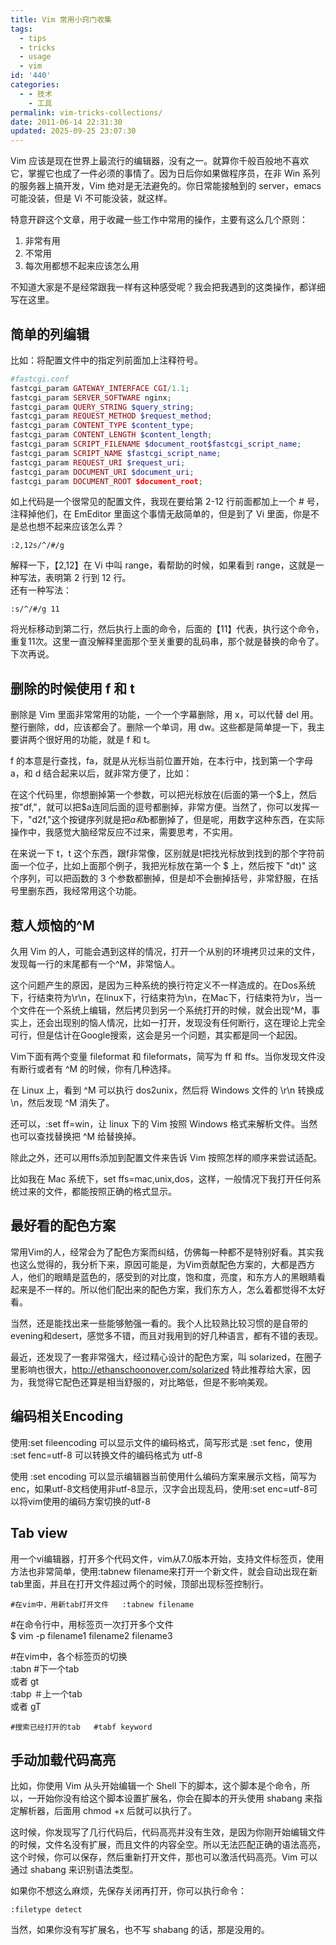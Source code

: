 ```yaml
---
title: Vim 常用小窍门收集
tags:
  - tips
  - tricks
  - usage
  - vim
id: '440'
categories:
  - - 技术
    - 工具
permalink: vim-tricks-collections/
date: 2011-06-14 22:31:30
updated: 2025-09-25 23:07:30
---
```


Vim 应该是现在世界上最流行的编辑器，没有之一。就算你千般百般地不喜欢它，掌握它也成了一件必须的事情了。因为日后你如果做程序员，在非 Win 系列的服务器上搞开发，Vim 绝对是无法避免的。你日常能接触到的 server，emacs 可能没装，但是 Vi 不可能没装，就这样。

特意开辟这个文章，用于收藏一些工作中常用的操作，主要有这么几个原则：

1.  非常有用
2.  不常用
3.  每次用都想不起来应该怎么用

不知道大家是不是经常跟我一样有这种感受呢？我会把我遇到的这类操作，都详细写在这里。

## 简单的列编辑

比如：将配置文件中的指定列前面加上注释符号。

```php
#fastcgi.conf
fastcgi_param GATEWAY_INTERFACE CGI/1.1;
fastcgi_param SERVER_SOFTWARE nginx;
fastcgi_param QUERY_STRING $query_string;
fastcgi_param REQUEST_METHOD $request_method;
fastcgi_param CONTENT_TYPE $content_type;
fastcgi_param CONTENT_LENGTH $content_length;
fastcgi_param SCRIPT_FILENAME $document_root$fastcgi_script_name;
fastcgi_param SCRIPT_NAME $fastcgi_script_name;
fastcgi_param REQUEST_URI $request_uri;
fastcgi_param DOCUMENT_URI $document_uri;
fastcgi_param DOCUMENT_ROOT $document_root;
```

如上代码是一个很常见的配置文件，我现在要给第 2-12 行前面都加上一个 # 号，注释掉他们，在 EmEditor 里面这个事情无敌简单的，但是到了 Vi 里面，你是不是总也想不起来应该怎么弄？

```raw
:2,12s/^/#/g
```

解释一下，【2,12】在 Vi 中叫 range，看帮助的时候，如果看到 range，这就是一种写法，表明第 2 行到 12 行。  
还有一种写法：

```raw
:s/^/#/g 11
```

将光标移动到第二行，然后执行上面的命令，后面的【11】代表，执行这个命令，重复11次。这里一直没解释里面那个至关重要的乱码串，那个就是替换的命令了。下次再说。

## 删除的时候使用 f 和 t

删除是 Vim 里面非常常用的功能，一个一个字幕删除，用 x，可以代替 del 用。整行删除，dd，应该都会了。删除一个单词，用 dw。这些都是简单提一下，我主要讲两个很好用的功能，就是 f 和 t。

f 的本意是行查找，fa，就是从光标当前位置开始，在本行中，找到第一个字母 a，和 d 结合起来以后，就非常方便了，比如：  
  
在这个代码里，你想删掉第一个参数，可以把光标放在(后面的第一个$上，然后按"df,"，就可以把$a连同后面的逗号都删掉，非常方便。当然了，你可以发挥一下，"d2f,"这个按键序列就是把$a和$b都删掉了，但是呢，用数字这种东西，在实际操作中，我感觉大脑经常反应不过来，需要思考，不实用。

在来说一下 t，t 这个东西，跟f非常像，区别就是t把找光标放到找到的那个字符前面一个位子，比如上面那个例子，我把光标放在第一个 $ 上，然后按下 "dt)" 这个序列，可以把函数的 3 个参数都删掉，但是却不会删掉括号，非常舒服，在括号里删东西，我经常用这个功能。

## 惹人烦恼的^M

久用 Vim 的人，可能会遇到这样的情况，打开一个从别的环境拷贝过来的文件，发现每一行的末尾都有一个^M，非常恼人。

这个问题产生的原因，是因为三种系统的换行符定义不一样造成的。在Dos系统下，行结束符为\r\n，在linux下，行结束符为\n，在Mac下，行结束符为\r，当一个文件在一个系统上编辑，然后拷贝到另一个系统打开的时候，就会出现^M，事实上，还会出现别的恼人情况，比如一打开，发现没有任何断行，这在理论上完全可行，但是估计在Google搜索，这会是另一个问题，其实都是同一个起因。

Vim下面有两个变量 fileformat 和 fileformats，简写为 ff 和 ffs。当你发现文件没有断行或者有 ^M 的时候，你有几种选择。

在 Linux 上，看到 ^M 可以执行 dos2unix，然后将 Windows 文件的 \r\n 转换成\n，然后发现 ^M 消失了。

还可以，:set ff=win，让 linux 下的 Vim 按照 Windows 格式来解析文件。当然也可以查找替换把 ^M 给替换掉。

除此之外，还可以用ffs添加到配置文件来告诉 Vim 按照怎样的顺序来尝试适配。

比如我在 Mac 系统下，set ffs=mac,unix,dos，这样，一般情况下我打开任何系统过来的文件，都能按照正确的格式显示。

## 最好看的配色方案

常用Vim的人，经常会为了配色方案而纠结，仿佛每一种都不是特别好看。其实我也这么觉得的，我分析下来，原因可能是，为Vim贡献配色方案的，大都是西方人，他们的眼睛是蓝色的，感受到的对比度，饱和度，亮度，和东方人的黑眼睛看起来是不一样的。所以他们配出来的配色方案，我们东方人，怎么着都觉得不太好看。

当然，还是能找出来一些能够勉强一看的。我个人比较熟比较习惯的是自带的evening和desert，感觉多不错，而且对我用到的好几种语言，都有不错的表现。

最近，还发现了一套非常强大，经过精心设计的配色方案，叫 solarized，在圈子里影响也很大，http://ethanschoonover.com/solarized 特此推荐给大家，因为，我觉得它配色还算是相当舒服的，对比略低，但是不影响美观。

## 编码相关Encoding

使用:set fileencoding 可以显示文件的编码格式，简写形式是 :set fenc，使用 :set fenc=utf-8 可以转换文件的编码格式为 utf-8

使用 :set encoding 可以显示编辑器当前使用什么编码方案来展示文档，简写为enc，如果utf-8文档使用非utf-8显示，汉字会出现乱码，使用:set enc=utf-8可以将vim使用的编码方案切换的utf-8

## Tab view

用一个vi编辑器，打开多个代码文件，vim从7.0版本开始，支持文件标签页，使用方法也非常简单，使用:tabnew filename来打开一个新文件，就会自动出现在新tab里面，并且在打开文件超过两个的时候，顶部出现标签控制行。

`#在vim中，用新tab打开文件   :tabnew filename`

#在命令行中，用标签页一次打开多个文件  
$ vim -p filename1 filename2 filename3

#在vim中，各个标签页的切换  
:tabn #下一个tab  
或者 gt  
:tabp ＃上一个tab  
或者 gT

`#搜索已经打开的tab   #tabf keyword`

## 手动加载代码高亮

比如，你使用 Vim 从头开始编辑一个 Shell 下的脚本，这个脚本是个命令，所以，一开始你没有给这个脚本设置扩展名，你会在脚本的开头使用 shabang 来指定解析器，后面用 chmod +x 后就可以执行了。

这时候，你发现写了几行代码后，代码高亮并没有生效，是因为你刚开始编辑文件的时候，文件名没有扩展，而且文件的内容全空。所以无法匹配正确的语法高亮，这个时候，你可以保存，然后重新打开文件，那也可以激活代码高亮。Vim 可以通过 shabang 来识别语法类型。

如果你不想这么麻烦，先保存关闭再打开，你可以执行命令：

```raw
:filetype detect
```

当然，如果你没有写扩展名，也不写 shabang 的话，那是没用的。